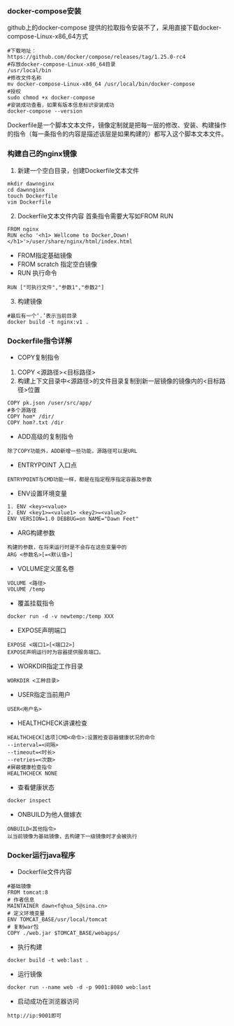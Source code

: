 ### docker-compose安装
github上的docker-compose 提供的拉取指令安装不了，采用直接下载docker-compose-Linux-x86_64方式
~~~
#下载地址：
https://github.com/docker/compose/releases/tag/1.25.0-rc4
#存放docker-compose-Linux-x86_64目录
/usr/local/bin
#修改文件名称
mv docker-compose-Linux-x86_64 /usr/local/bin/docker-compose
#授权
sudo chmod +x docker-compose
#安装成功查看，如果有版本信息标识安装成功
docker-compose --version
~~~
Dockerfile是一个脚本文本文件，镜像定制就是把每一层的修改、安装、构建操作的指令（每一条指令的内容是描述该层是如果构建的）都写入这个脚本文本文件。
### 构建自己的nginx镜像
1. 新建一个空白目录，创建Dockerfile文本文件
~~~
mkdir dawnnginx
cd dawnnginx
touch Dockerfile
vim Dockerfile
~~~
2. Dockerfile文本文件内容
首条指令需要大写如FROM RUN
~~~
FROM nginx
RUN echo '<h1> Wellcome to Docker,Down!</h1>'>/user/share/nginx/html/index.html
~~~
- FROM指定基础镜像
- FROM scratch 指定空白镜像
- RUN 执行命令
~~~
RUN ["可执行文件","参数1","参数2"]
~~~
3. 构建镜像
~~~
#最后有一个‘.’表示当前目录
docker build -t nginx:v1 .
~~~
### Dockerfile指令详解
- COPY复制指令
1. COPY <源路径><目标路径>
2. 构建上下文目录中<源路径>的文件目录复制到新一层镜像的镜像内的<目标路径>位置
~~~
COPY pk.json /user/src/app/
#多个源路径
COPY hom* /dir/
COPY hom?.txt /dir
~~~
- ADD高级的复制指令
~~~
除了COPY功能外，ADD新增一些功能，源路径可以是URL
~~~
- ENTRYPOINT 入口点
~~~
ENTRYPOINT与CMD功能一样，都是在指定程序指定容器及参数
~~~
- ENV设置环境变量
~~~
1. ENV <key><value>
2. ENV <key1>=<value1> <key2>=<value2>
ENV VERSION=1.0 DEBBUG=on NAME="Dawn Feet"
~~~  
- ARG构建参数
~~~
构建的参数，在将来运行时是不会存在这些变量中的
ARG <参数名>[=<默认值>]
~~~
- VOLUME定义匿名卷
~~~
VOLUME <路径>
VOLUME /temp
~~~
- 覆盖挂载指令
~~~
docker run -d -v newtemp:/temp XXX
~~~
- EXPOSE声明端口
~~~
EXPOSE <端口1>[<端口2>]
EXPOSE声明运行时为容器提供服务端口。
~~~
- WORKDIR指定工作目录
~~~
WORKDIR <工种目录>
~~~
- USER指定当前用户
~~~
USER<用户名>
~~~
- HEALTHCHECK讲课检查
~~~
HEALTHCHECK[选项]CMD<命令>:设置检查容器健康状况的命令
--interval=<间隔>
--timeout=<时长>
--retries=<次数>
#屏蔽健康检查指令
HEALTHCHECK NONE
~~~
- 查看健康状态
~~~
docker inspect
~~~
- ONBUILD为他人做嫁衣
~~~
ONBUILD<其他指令>
以当前镜像为基础镜像，去构建下一级镜像时才会被执行
~~~
### Docker运行java程序
- Dockerfile文件内容
~~~
#基础镜像
FROM tomcat:8
# 作者信息
MAINTAINER dawn<fqhua_5@sina.cn>
# 定义环境变量
ENV TOMCAT_BASE/usr/local/tomcat
# 复制war包
COPY ./web.jar $TOMCAT_BASE/webapps/
~~~
- 执行构建
~~~
docker build -t web:last .
~~~
- 运行镜像
~~~
docker run --name web -d -p 9001:8080 web:last
~~~
- 启动成功在浏览器访问
~~~
http://ip:9001即可
~~~
